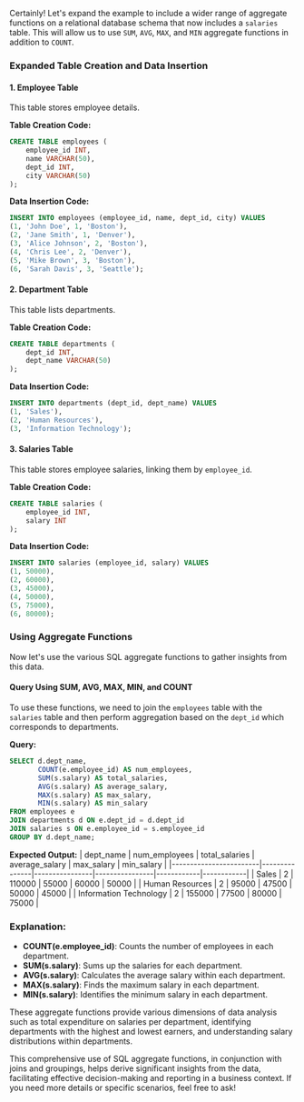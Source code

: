 Certainly! Let's expand the example to include a wider range of aggregate functions on a relational database schema that now includes a `salaries` table. This will allow us to use `SUM`, `AVG`, `MAX`, and `MIN` aggregate functions in addition to `COUNT`.

### Expanded Table Creation and Data Insertion

#### 1. Employee Table
This table stores employee details.

**Table Creation Code:**
```sql
CREATE TABLE employees (
    employee_id INT,
    name VARCHAR(50),
    dept_id INT,
    city VARCHAR(50)
);
```

**Data Insertion Code:**
```sql
INSERT INTO employees (employee_id, name, dept_id, city) VALUES
(1, 'John Doe', 1, 'Boston'),
(2, 'Jane Smith', 1, 'Denver'),
(3, 'Alice Johnson', 2, 'Boston'),
(4, 'Chris Lee', 2, 'Denver'),
(5, 'Mike Brown', 3, 'Boston'),
(6, 'Sarah Davis', 3, 'Seattle');
```

#### 2. Department Table
This table lists departments.

**Table Creation Code:**
```sql
CREATE TABLE departments (
    dept_id INT,
    dept_name VARCHAR(50)
);
```

**Data Insertion Code:**
```sql
INSERT INTO departments (dept_id, dept_name) VALUES
(1, 'Sales'),
(2, 'Human Resources'),
(3, 'Information Technology');
```

#### 3. Salaries Table
This table stores employee salaries, linking them by `employee_id`.

**Table Creation Code:**
```sql
CREATE TABLE salaries (
    employee_id INT,
    salary INT
);
```

**Data Insertion Code:**
```sql
INSERT INTO salaries (employee_id, salary) VALUES
(1, 50000),
(2, 60000),
(3, 45000),
(4, 50000),
(5, 75000),
(6, 80000);
```

### Using Aggregate Functions

Now let's use the various SQL aggregate functions to gather insights from this data.

#### Query Using SUM, AVG, MAX, MIN, and COUNT
To use these functions, we need to join the `employees` table with the `salaries` table and then perform aggregation based on the `dept_id` which corresponds to departments.

**Query:**
```sql
SELECT d.dept_name,
       COUNT(e.employee_id) AS num_employees,
       SUM(s.salary) AS total_salaries,
       AVG(s.salary) AS average_salary,
       MAX(s.salary) AS max_salary,
       MIN(s.salary) AS min_salary
FROM employees e
JOIN departments d ON e.dept_id = d.dept_id
JOIN salaries s ON e.employee_id = s.employee_id
GROUP BY d.dept_name;
```

**Expected Output:**
| dept_name              | num_employees | total_salaries | average_salary | max_salary | min_salary |
|------------------------|---------------|----------------|----------------|------------|------------|
| Sales                  | 2             | 110000         | 55000          | 60000      | 50000      |
| Human Resources        | 2             | 95000          | 47500          | 50000      | 45000      |
| Information Technology | 2             | 155000         | 77500          | 80000      | 75000      |


### Explanation:

- **COUNT(e.employee_id)**: Counts the number of employees in each department.
- **SUM(s.salary)**: Sums up the salaries for each department.
- **AVG(s.salary)**: Calculates the average salary within each department.
- **MAX(s.salary)**: Finds the maximum salary in each department.
- **MIN(s.salary)**: Identifies the minimum salary in each department.

These aggregate functions provide various dimensions of data analysis such as total expenditure on salaries per department, identifying departments with the highest and lowest earners, and understanding salary distributions within departments.

This comprehensive use of SQL aggregate functions, in conjunction with joins and groupings, helps derive significant insights from the data, facilitating effective decision-making and reporting in a business context. If you need more details or specific scenarios, feel free to ask!
